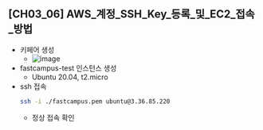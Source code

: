 ## [CH03_06] AWS_계정_SSH_Key_등록_및_EC2_접속_방법
- 키페어 생성
  - ![image](https://user-images.githubusercontent.com/10006290/190640566-f3e68cd8-6dc1-44cc-8341-cc3e9cd9d45b.png)
- fastcampus-test 인스턴스 생성
  - Ubuntu 20.04, t2.micro
- ssh 접속
  ```bash
  ssh -i ./fastcampus.pem ubuntu@3.36.85.220
  ```
  - 정상 접속 확인